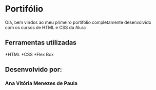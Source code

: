 # Portifólio
Olá, bem vindos ao meu primeiro portifólio completamente desenvolvido com os cursos de HTML e CSS da Alura
## Ferramentas utilizadas
*HTML
*CSS
*Flex Box
## Desenvolvido por:
### Ana Vitória Menezes de Paula
